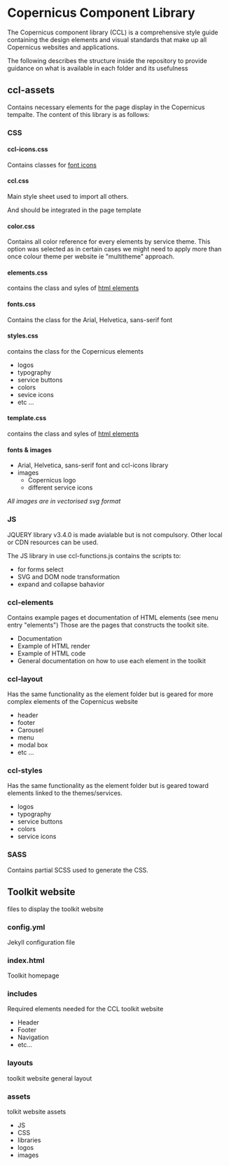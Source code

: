 
# Copernicus Component Library

The Copernicus component library (CCL) is a comprehensive style guide containing the design elements and visual standards that make up all Copernicus websites and applications.

The following describes the structure inside the repository to provide guidance on what is available in each folder and its usefulness

## ccl-assets

Contains necessary elements for the page display in the Copernicus tempalte.
The content of this library is as follows:

### CSS 

#### ccl-icons.css

Contains classes for [font icons](https://eu-copernicus.github.io/copernicus-component-library/ccl-elements/ccl-icons.html)

#### ccl.css

Main style sheet used to import all others. 

And should be integrated in the page template

#### color.css

Contains all color reference for every elements by service theme.
This option was selected as in certain cases we might need to apply more than once colour theme per website ie "multitheme" approach.

#### elements.css

contains the class and syles of [html elements](https://eu-copernicus.github.io/copernicus-component-library/ccl-layout/ccl-template.html) 

#### fonts.css 

Contains the class for the Arial, Helvetica, sans-serif font

#### styles.css 

contains the class for the Copernicus elements 
* logos
* typography
* service buttons
* colors
* sevice icons
* etc ...

#### template.css 

contains the class and syles of [html elements](https://eu-copernicus.github.io/copernicus-component-library/ccl-layout/ccl-template.html) 

#### fonts & images 

* Arial, Helvetica, sans-serif font and ccl-icons library
* images 
  * Copernicus logo
  * different service icons

*All images are in vectorised svg format*

### JS

JQUERY library v3.4.0 is made avialable but is not compulsory. 
Other local or CDN resources can be used.

The JS library in use ccl-functions.js contains the scripts to:
* for forms select
* SVG and DOM node transformation
* expand and collapse bahavior 

### ccl-elements

Contains example pages et documentation of HTML elements (see menu entry "elements")
Those are the pages that constructs the toolkit site.

* Documentation
* Example of HTML render
* Example of HTML code
* General documentation on how to use each element in the toolkit

### ccl-layout 

Has the same functionality as the element folder but is geared for more complex elements of the Copernicus website 
* header
* footer
* Carousel
* menu
* modal box 
* etc ...

### ccl-styles

Has the same functionality as the element folder but is geared toward elements linked to the themes/services.
* logos
* typography
* service buttons
* colors
* service icons

### SASS 

Contains partial SCSS used to generate the CSS.

## Toolkit website

files to display the toolkit website

### config.yml

Jekyll configuration file

### index.html

Toolkit homepage

### includes

Required elements needed for the CCL toolkit website 
* Header
* Footer
* Navigation
* etc...

### layouts

toolkit website general layout 

### assets 

tolkit website assets
* JS 
* CSS
* libraries
* logos
* images


